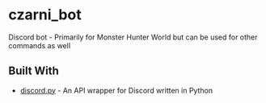 # czarni_bot
Discord bot - Primarily for Monster Hunter World but can be used for other commands as well

## Built With
- [discord.py](https://github.com/Rapptz/discord.py) - An API wrapper for Discord written in Python
